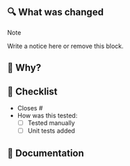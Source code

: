 <!-- Note to EXTERNAL Contributors -->
<!-- Thanks for opening a PR!
If it is a significant code change, please **make sure there is an open issue** for this.
We work best with you when we have accepted the idea first before you code. -->

## 🔍 What was changed
<!-- Describe what has changed in this PR.
Be clear and concise—this helps reviewers understand your changes quickly.-->

> [!NOTE]
> Write a notice here or remove this block.

## 🤔 Why? 
<!-- Tell your future self why have you made these changes.
Remove this block if the reason was explained in the related issue. -->

## 📝 Checklist
<!--- add/delete as needed --->

- Closes #<!-- add issue number here -->
- How was this tested:
  - [ ] Tested manually
  - [ ] Unit tests added

## 📃 Documentation

<!--- Remove if not needed -->
